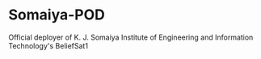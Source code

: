 # Somaiya-POD
Official deployer of K. J. Somaiya Institute of Engineering and Information Technology's BeliefSat1

